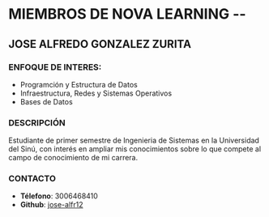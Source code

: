 # MIEMBROS DE NOVA LEARNING --

## JOSE ALFREDO GONZALEZ ZURITA

### ENFOQUE DE INTERES:
- Programción y Estructura de Datos
- Infraestructura, Redes y Sistemas Operativos
- Bases de Datos

### DESCRIPCIÓN
Estudiante de primer semestre de Ingenieria de Sistemas en la Universidad del Sinú, con interés en ampliar mis
conocimientos sobre lo que compete al campo de conocimiento de mi carrera.

### CONTACTO
- **Télefono**: 3006468410
- **Github**: [jose-alfr12](https://github.com/jose-alfr12)
